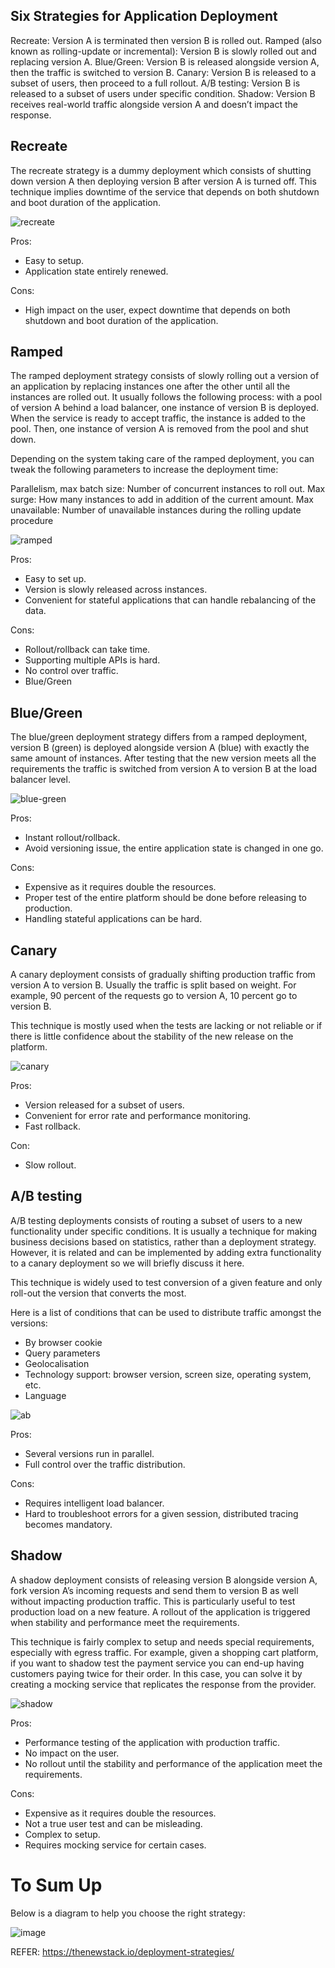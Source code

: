 
## Six Strategies for Application Deployment

Recreate: Version A is terminated then version B is rolled out.
Ramped (also known as rolling-update or incremental): Version B is slowly rolled out and replacing version A.
Blue/Green: Version B is released alongside version A, then the traffic is switched to version B.
Canary: Version B is released to a subset of users, then proceed to a full rollout.
A/B testing: Version B is released to a subset of users under specific condition.
Shadow: Version B receives real-world traffic alongside version A and doesn’t impact the response.

## Recreate
The recreate strategy is a dummy deployment which consists of shutting down version A then deploying version B after version A is turned off. This technique implies downtime of the service that depends on both shutdown and boot duration of the application.

![recreate](https://user-images.githubusercontent.com/40743779/188454184-9cd612ee-8f50-400f-ad08-2d78f28cda2f.gif)

Pros:
  - Easy to setup.
  - Application state entirely renewed.

Cons:
  - High impact on the user, expect downtime that depends on both shutdown and boot duration of the application.

## Ramped
The ramped deployment strategy consists of slowly rolling out a version of an application by replacing instances one after the other until all the instances are rolled out. It usually follows the following process: with a pool of version A behind a load balancer, one instance of version B is deployed. When the service is ready to accept traffic, the instance is added to the pool. Then, one instance of version A is removed from the pool and shut down.

Depending on the system taking care of the ramped deployment, you can tweak the following parameters to increase the deployment time:

Parallelism, max batch size: Number of concurrent instances to roll out.
Max surge: How many instances to add in addition of the current amount.
Max unavailable: Number of unavailable instances during the rolling update procedure

![ramped](https://user-images.githubusercontent.com/40743779/188454259-b4d3ff40-fc88-484c-a706-1dc87656dee4.gif)

Pros:
  - Easy to set up.
  - Version is slowly released across instances.
  - Convenient for stateful applications that can handle rebalancing of the data.

Cons:
  - Rollout/rollback can take time.
  - Supporting multiple APIs is hard.
  - No control over traffic.
  - Blue/Green

## Blue/Green
The blue/green deployment strategy differs from a ramped deployment, version B (green) is deployed alongside version A (blue) with exactly the same amount of instances. After testing that the new version meets all the requirements the traffic is switched from version A to version B at the load balancer level.

![blue-green](https://user-images.githubusercontent.com/40743779/188453166-9fce0368-d629-4423-8825-ab890e9303d3.gif)


Pros:
  - Instant rollout/rollback.
  - Avoid versioning issue, the entire application state is changed in one go.

Cons:
  - Expensive as it requires double the resources.
  - Proper test of the entire platform should be done before releasing to production.
  - Handling stateful applications can be hard.

## Canary
A canary deployment consists of gradually shifting production traffic from version A to version B. Usually the traffic is split based on weight. For example, 90 percent of the requests go to version A, 10 percent go to version B.

This technique is mostly used when the tests are lacking or not reliable or if there is little confidence about the stability of the new release on the platform.

![canary](https://user-images.githubusercontent.com/40743779/188453339-fdc901ee-8a4b-4b9b-8757-1383e0704a0c.gif)

Pros:
  - Version released for a subset of users.
  - Convenient for error rate and performance monitoring.
  - Fast rollback.

Con:
  - Slow rollout.

## A/B testing
A/B testing deployments consists of routing a subset of users to a new functionality under specific conditions. It is usually a technique for making business decisions based on statistics, rather than a deployment strategy. However, it is related and can be implemented by adding extra functionality to a canary deployment so we will briefly discuss it here.

This technique is widely used to test conversion of a given feature and only roll-out the version that converts the most.

Here is a list of conditions that can be used to distribute traffic amongst the versions:

  - By browser cookie
  - Query parameters
  - Geolocalisation
  - Technology support: browser version, screen size, operating system, etc.
  - Language

![ab](https://user-images.githubusercontent.com/40743779/188453549-ac080d80-977d-4044-9fde-8d5d9f4b8f64.gif)


Pros:
  - Several versions run in parallel.
  - Full control over the traffic distribution.

Cons:
  - Requires intelligent load balancer.
  - Hard to troubleshoot errors for a given session, distributed tracing becomes mandatory.

## Shadow
A shadow deployment consists of releasing version B alongside version A, fork version A’s incoming requests and send them to version B as well without impacting production traffic. This is particularly useful to test production load on a new feature. A rollout of the application is triggered when stability and performance meet the requirements.

This technique is fairly complex to setup and needs special requirements, especially with egress traffic. For example, given a shopping cart platform, if you want to shadow test the payment service you can end-up having customers paying twice for their order. In this case, you can solve it by creating a mocking service that replicates the response from the provider.

![shadow](https://user-images.githubusercontent.com/40743779/188453765-9c54e232-deb4-4059-ae39-e39cfa8c5049.gif)

Pros:
  - Performance testing of the application with production traffic.
  - No impact on the user.
  - No rollout until the stability and performance of the application meet the requirements.

Cons:
  - Expensive as it requires double the resources.
  - Not a true user test and can be misleading.
  - Complex to setup.
  - Requires mocking service for certain cases.

# To Sum Up

Below is a diagram to help you choose the right strategy:

![image](https://user-images.githubusercontent.com/40743779/188454450-68809e55-9017-485e-812f-2ba2bde06921.png)


REFER: https://thenewstack.io/deployment-strategies/
